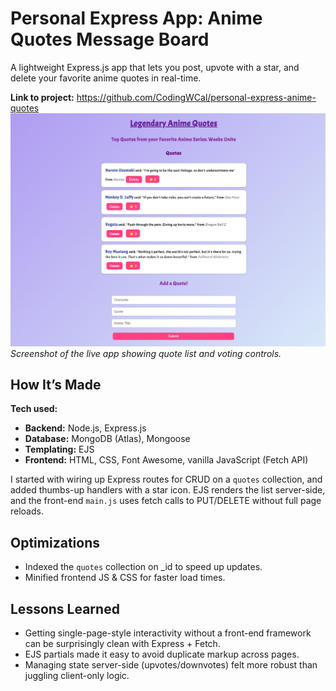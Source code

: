 # Personal Express App: Anime Quotes Message Board

A lightweight Express.js app that lets you post, upvote with a star, and delete your favorite anime quotes in real-time.

**Link to project:** https://github.com/CodingWCal/personal-express-anime-quotes  
![Anime Quotes App Screenshot](https://github.com/CodingWCal/Personal-Express-Anime-Quotes/blob/main/personal-express-screenshot.png)  
*Screenshot of the live app showing quote list and voting controls.*

## How It’s Made

**Tech used:**  
- **Backend:** Node.js, Express.js  
- **Database:** MongoDB (Atlas), Mongoose  
- **Templating:** EJS  
- **Frontend:** HTML, CSS, Font Awesome, vanilla JavaScript (Fetch API)  

I started with wiring up Express routes for CRUD on a `quotes` collection,  and added thumbs-up handlers with a star icon. EJS renders the list server-side, and the front-end `main.js` uses fetch calls to PUT/DELETE without full page reloads.

## Optimizations

- Indexed the `quotes` collection on _id to speed up updates.  
- Minified frontend JS & CSS for faster load times.  

## Lessons Learned

- Getting single-page-style interactivity without a front-end framework can be surprisingly clean with Express + Fetch.  
- EJS partials made it easy to avoid duplicate markup across pages.  
- Managing state server-side (upvotes/downvotes) felt more robust than juggling client-only logic.
